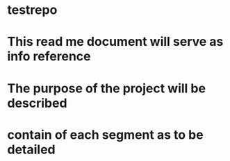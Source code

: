 # testrepo
# This read me document will serve as info reference 
# The purpose of the project will be described
# contain of each segment as to be detailed 

